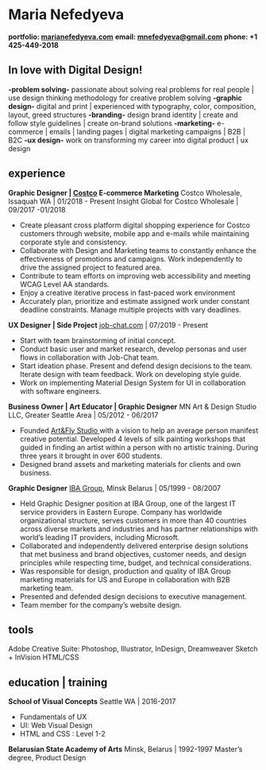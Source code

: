 ﻿# Maria Nefedyeva
**portfolio: [marianefedyeva.com](http://marianefedyeva.com/)**
**email: <mnefedyeva@gmail.com>** 
**phone: +1 425-449-2018**

## In love with Digital Design!

**-problem solving-**  passionate about solving real problems for real people | use design thinking methodology for creative problem solving
**-graphic design-** digital and print | experienced with typography, color, composition, layout, greed structures
**-branding-** design brand identity | create and follow style guidelines | create on-brand solutions
**-marketing-** e-commerce | emails | landing pages | digital marketing campaigns | B2B | B2C
**-ux design-** work on transforming my career into digital product | ux design

## experience
**Graphic Designer | [Costco](http://costco.com/) E-commerce Marketing**
Costco Wholesale, Issaquah WA | 01/2018 - Present
Insight Global for Costco Wholesale | 09/2017 -01/2018

- Create pleasant cross platform digital shopping experience for Costco customers through website, mobile app and e-mails while maintaining corporate style and consistency.
- Collaborate with Design and Marketing teams to constantly enhance the effectiveness of promotions and campaigns. Work independently to drive the assigned project to featured area.
- Contribute to team efforts on improving web accessibility and meeting WCAG Level AA standards.
- Enjoy a creative iterative process in fast-paced work environment
- Accurately plan, prioritize and estimate assigned work under constant deadline constraints. Manage multiple projects with vary deadlines.

**UX Designer | Side Project**
[job-chat.com](http://job-chat.com/) | 07/2019 - Present

-   Start with team brainstorming of initial concept.
-   Conduct basic user and market research, develop personas and user flows in collaboration with Job-Chat team.
-   Start ideation phase. Present and defend design decisions to the team. Iterate design with team feedback. Work on developing style guide.
-   Work on implementing Material Design System for UI in collaboration with software engineers. 

**Business Owner | Art Educator | Graphic Designer**
MN Art & Design Studio LLC, Greater Seattle Area | 05/2012 - 06/2017

-  Founded [Art&Fly Studio ](http://artandfly.com/)  with a vision to help an average person manifest creative potential. Developed 4 levels of silk painting workshops that guided in finding an artist within a person with no artistic training. During three years it brought in over 600 students.
-  Designed brand assets and marketing materials for clients and own business.

**Graphic Designer**
[IBA Group](http://ibagroupit.com/), Minsk Belarus  | 05/1999 - 08/2007

- Held Graphic Designer position at IBA Group, one of the largest IT service providers in Eastern Europe. Company has worldwide organizational structure, serves customers in more than 40 countries across diverse markets and industries and has partner relationships with world’s leading IT providers, including Microsoft.
- Collaborated and independently delivered enterprise design solutions that met business and brand objectives, customer needs, and design principles while respecting time, budget, and technical considerations.
- Was responsible for design, production and quality of IBA Group marketing materials for US and Europe in collaboration with B2B marketing team.
- Presented and defended design decisions to executive management.
- Team member for the company’s website design.

## tools
Adobe Creative Suite: Photoshop, Illustrator, InDesign, Dreamweaver
Sketch + InVision
HTML/CSS


## education | training

**School of Visual Concepts**
Seattle WA | 2016-2017
- Fundamentals of UX 
- UI: Web Visual Design
- HTML and CSS : Level 1-2

**Belarusian State Academy of Arts**
Minsk, Belarus | 1992-1997
Master’s degree, Product Design









